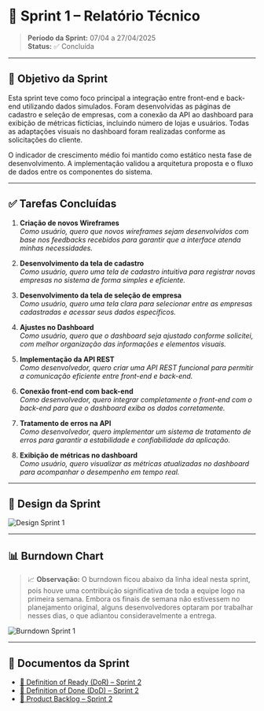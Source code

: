 
# 📌 Sprint 1 – Relatório Técnico

> **Período da Sprint:** 07/04 a 27/04/2025  
> **Status:** ✅ Concluída  

---

## 🎯 Objetivo da Sprint

Esta sprint teve como foco principal a integração entre front-end e back-end utilizando dados simulados. Foram desenvolvidas as páginas de cadastro e seleção de empresas, com a conexão da API ao dashboard para exibição de métricas fictícias, incluindo número de lojas e usuários. Todas as adaptações visuais no dashboard foram realizadas conforme as solicitações do cliente.

O indicador de crescimento médio foi mantido como estático nesta fase de desenvolvimento. A implementação validou a arquitetura proposta e o fluxo de dados entre os componentes do sistema.

---

## ✅ Tarefas Concluídas

1. **Criação de novos Wireframes**  
   *Como usuário, quero que novos wireframes sejam desenvolvidos com base nos feedbacks recebidos para garantir que a interface atenda minhas necessidades.*

2. **Desenvolvimento da tela de cadastro**  
   *Como usuário, quero uma tela de cadastro intuitiva para registrar novas empresas no sistema de forma simples e eficiente.*

3. **Desenvolvimento da tela de seleção de empresa**  
   *Como usuário, quero uma tela clara para selecionar entre as empresas cadastradas e acessar seus dados específicos.*

4. **Ajustes no Dashboard**  
   *Como usuário, quero que o dashboard seja ajustado conforme solicitei, com melhor organização das informações e elementos visuais.*

5. **Implementação da API REST**  
   *Como desenvolvedor, quero criar uma API REST funcional para permitir a comunicação eficiente entre front-end e back-end.*

6. **Conexão front-end com back-end**  
   *Como desenvolvedor, quero integrar completamente o front-end com o back-end para que o dashboard exiba os dados corretamente.*

7. **Tratamento de erros na API**  
   *Como desenvolvedor, quero implementar um sistema de tratamento de erros para garantir a estabilidade e confiabilidade da aplicação.*

8. **Exibição de métricas no dashboard**  
   *Como usuário, quero visualizar as métricas atualizadas no dashboard para acompanhar o desempenho em tempo real.*

---

## 🎨 Design da Sprint

![Design Sprint 1](./docs/sprints/sprint2/mockup-S2.png)

---

## 📊 Burndown Chart

> 📈 **Observação:** O burndown ficou abaixo da linha ideal nesta sprint, pois houve uma contribuição significativa de toda a equipe logo na primeira semana. Embora os finais de semana não estivessem no planejamento original, alguns desenvolvedores optaram por trabalhar nesses dias, o que adiantou consideravelmente a entrega.

![Burndown Sprint 1](./docs/sprints/sprint2/burndown-sprint2.jpg)

---

## 📎 Documentos da Sprint

- [📄 Definition of Ready (DoR) – Sprint 2](./docs/sprints/sprint2/DoR-sprint2.pdf)  
- [📄 Definition of Done (DoD) – Sprint 2](./docs/sprints/sprint2/DoD-sprint2.pdf)  
- [📄 Product Backlog – Sprint 2](./docs/sprints/sprint2/ProductBacklog-sprint2.pdf)

